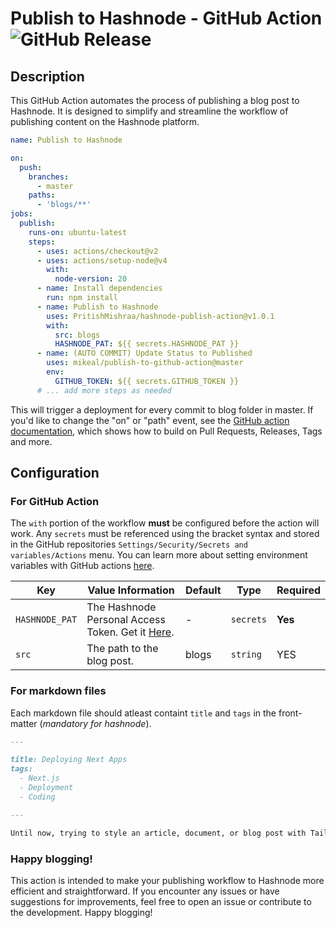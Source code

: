 # Publish to Hashnode - GitHub Action ![GitHub Release](https://img.shields.io/github/v/release/PritishMishraa/hashnode-publish-action)

## Description
This GitHub Action automates the process of publishing a blog post to Hashnode. It is designed to simplify and streamline the workflow of publishing content on the Hashnode platform.

```yaml
name: Publish to Hashnode

on:
  push:
    branches:
      - master
    paths:
      - 'blogs/**'
jobs:
  publish:
    runs-on: ubuntu-latest
    steps:
      - uses: actions/checkout@v2
      - uses: actions/setup-node@v4
        with:
          node-version: 20
      - name: Install dependencies
        run: npm install
      - name: Publish to Hashnode
        uses: PritishMishraa/hashnode-publish-action@v1.0.1
        with:
          src: blogs
          HASHNODE_PAT: ${{ secrets.HASHNODE_PAT }}
      - name: (AUTO COMMIT) Update Status to Published
        uses: mikeal/publish-to-github-action@master
        env:
          GITHUB_TOKEN: ${{ secrets.GITHUB_TOKEN }}
      # ... add more steps as needed
```
This will trigger a deployment for every commit to blog folder in master. If you'd like to change the "on" or "path" event, see the [GitHub action documentation](https://help.github.com/en/github/automating-your-workflow-with-github-actions/workflow-syntax-for-github-actions#on), which shows how to build on Pull Requests, Releases, Tags and more.

## Configuration

### For GitHub Action
The `with` portion of the workflow **must** be configured before the action will work. Any `secrets` must be referenced using the bracket syntax and stored in the GitHub repositories `Settings/Security/Secrets and variables/Actions` menu. You can learn more about setting environment variables with GitHub actions [here](https://help.github.com/en/articles/workflow-syntax-for-github-actions#jobsjob_idstepsenv).

| Key  | Value Information | Default | Type | Required |
| ------------- | ------------- | ------------- | ------------- | ------------- |
| `HASHNODE_PAT`  | The Hashnode Personal Access Token. Get it [Here](https://hashnode.com/settings/developer). | - |`secrets` | **Yes** |
| `src` | The path to the blog post. | blogs | `string` | YES |

### For markdown files
Each markdown file should atleast containt `title` and `tags` in the front-matter (_mandatory for hashnode_). 
```md
---

title: Deploying Next Apps
tags:
  - Next.js
  - Deployment
  - Coding

---

Until now, trying to style an article, document, or blog post with Tailwind has been a tedious task that required a keen eye for typography and a lot of complex custom CSS...
```  
### Happy blogging!
This action is intended to make your publishing workflow to Hashnode more efficient and straightforward. If you encounter any issues or have suggestions for improvements, feel free to open an issue or contribute to the development. Happy blogging!

